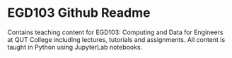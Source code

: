 # EGD103 Github Readme
Contains teaching content for EGD103: Computing and Data for Engineers at QUT College including lectures, tutorials and assignments. All content is taught in Python using JupyterLab notebooks.
